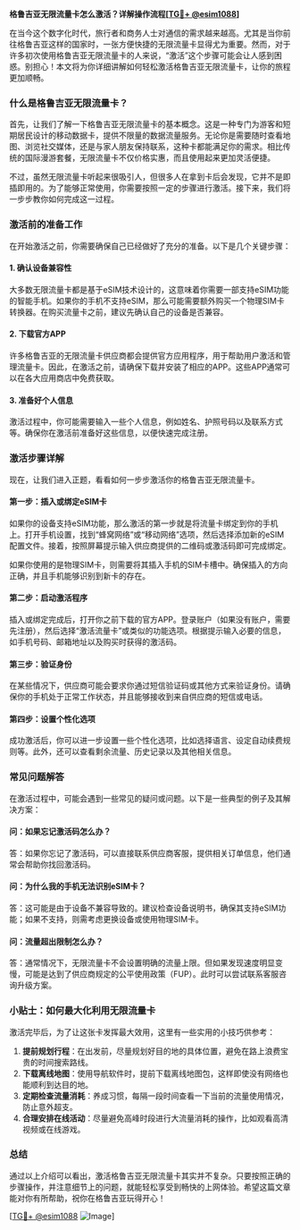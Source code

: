 **格鲁吉亚无限流量卡怎么激活？详解操作流程[[TG💪+ @esim1088](https://t.me/s/esim1088)]**

在当今这个数字化时代，旅行者和商务人士对通信的需求越来越高。尤其是当你前往格鲁吉亚这样的国家时，一张方便快捷的无限流量卡显得尤为重要。然而，对于许多初次使用格鲁吉亚无限流量卡的人来说，“激活”这个步骤可能会让人感到困惑。别担心！本文将为你详细讲解如何轻松激活格鲁吉亚无限流量卡，让你的旅程更加顺畅。

### **什么是格鲁吉亚无限流量卡？**
首先，让我们了解一下格鲁吉亚无限流量卡的基本概念。这是一种专门为游客和短期居民设计的移动数据卡，提供不限量的数据流量服务。无论你是需要随时查看地图、浏览社交媒体，还是与家人朋友保持联系，这种卡都能满足你的需求。相比传统的国际漫游套餐，无限流量卡不仅价格实惠，而且使用起来更加灵活便捷。

不过，虽然无限流量卡听起来很吸引人，但很多人在拿到卡后会发现，它并不是即插即用的。为了能够正常使用，你需要按照一定的步骤进行激活。接下来，我们将一步步教你如何完成这一过程。

### **激活前的准备工作**
在开始激活之前，你需要确保自己已经做好了充分的准备。以下是几个关键步骤：

#### **1. 确认设备兼容性**
大多数无限流量卡都是基于eSIM技术设计的，这意味着你需要一部支持eSIM功能的智能手机。如果你的手机不支持eSIM，那么可能需要额外购买一个物理SIM卡转换器。在购买流量卡之前，建议先确认自己的设备是否兼容。

#### **2. 下载官方APP**
许多格鲁吉亚的无限流量卡供应商都会提供官方应用程序，用于帮助用户激活和管理流量卡。因此，在激活之前，请确保下载并安装了相应的APP。这些APP通常可以在各大应用商店中免费获取。

#### **3. 准备好个人信息**
激活过程中，你可能需要输入一些个人信息，例如姓名、护照号码以及联系方式等。确保你在激活前准备好这些信息，以便快速完成注册。

### **激活步骤详解**
现在，让我们进入正题，看看如何一步步激活你的格鲁吉亚无限流量卡。

#### **第一步：插入或绑定eSIM卡**
如果你的设备支持eSIM功能，那么激活的第一步就是将流量卡绑定到你的手机上。打开手机设置，找到“蜂窝网络”或“移动网络”选项，然后选择添加新的eSIM配置文件。接着，按照屏幕提示输入供应商提供的二维码或激活码即可完成绑定。

如果你使用的是物理SIM卡，则需要将其插入手机的SIM卡槽中。确保插入的方向正确，并且手机能够识别到新卡的存在。

#### **第二步：启动激活程序**
插入或绑定完成后，打开你之前下载的官方APP。登录账户（如果没有账户，需要先注册），然后选择“激活流量卡”或类似的功能选项。根据提示输入必要的信息，如手机号码、邮箱地址以及购买时获得的激活码。

#### **第三步：验证身份**
在某些情况下，供应商可能会要求你通过短信验证码或其他方式来验证身份。请确保你的手机处于正常工作状态，并且能够接收到来自供应商的短信或电话。

#### **第四步：设置个性化选项**
成功激活后，你可以进一步设置一些个性化选项，比如选择语言、设定自动续费规则等。此外，还可以查看剩余流量、历史记录以及其他相关信息。

### **常见问题解答**
在激活过程中，可能会遇到一些常见的疑问或问题。以下是一些典型的例子及其解决方案：

#### **问：如果忘记激活码怎么办？**
答：如果你忘记了激活码，可以直接联系供应商客服，提供相关订单信息，他们通常会帮助你找回激活码。

#### **问：为什么我的手机无法识别eSIM卡？**
答：这可能是由于设备不兼容导致的。建议检查设备说明书，确保其支持eSIM功能；如果不支持，则需考虑更换设备或使用物理SIM卡。

#### **问：流量超出限制怎么办？**
答：通常情况下，无限流量卡不会设置明确的流量上限。但如果发现速度明显变慢，可能是达到了供应商规定的公平使用政策（FUP）。此时可以尝试联系客服咨询升级方案。

### **小贴士：如何最大化利用无限流量卡**
激活完毕后，为了让这张卡发挥最大效用，这里有一些实用的小技巧供参考：

1. **提前规划行程**：在出发前，尽量规划好目的地的具体位置，避免在路上浪费宝贵的时间搜索路线。
2. **下载离线地图**：使用导航软件时，提前下载离线地图包，这样即使没有网络也能顺利到达目的地。
3. **定期检查流量消耗**：养成习惯，每隔一段时间查看一下当前的流量使用情况，防止意外超支。
4. **合理安排在线活动**：尽量避免高峰时段进行大流量消耗的操作，比如观看高清视频或在线游戏。

### **总结**
通过以上介绍可以看出，激活格鲁吉亚无限流量卡其实并不复杂。只要按照正确的步骤操作，并注意细节上的问题，就能轻松享受到畅快的上网体验。希望这篇文章能对你有所帮助，祝你在格鲁吉亚玩得开心！

[[TG💪+ @esim1088](https://t.me/s/esim1088) ![Image](https://i.postimg.cc/4NQfJmqS/Snipaste-2025-05-13-00-14-12.png)]